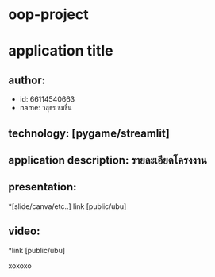 # oop-project
# application title

## author: 
  * id: 66114540663
  * name: วสุธร ชมชื่น
    
## technology: [pygame/streamlit]

## application description: รายละเอียดโครงงาน

## presentation: 
*[slide/canva/etc..] link [public/ubu]
## video: 
*link [public/ubu]
 
 
xoxoxo
